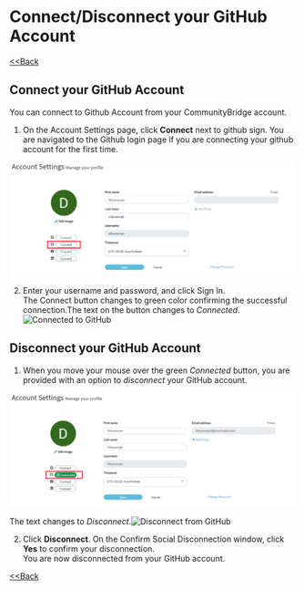 # Connect/Disconnect your GitHub Account

​[&lt;&lt;Back](account-settings.md#to-edit-profile)​

## Connect your GitHub Account <a id="connect-your-github-account"></a>

You can connect to Github Account from your CommunityBridge account.

1. On the Account Settings page, click **Connect** next to github sign. You are navigated to the Github login page if you are connecting your github account for the first time.

![](../../../.gitbook/assets/connect-github-account.png)

2. Enter your username and password, and click Sign In.  
The Connect button changes to green color confirming the successful connection.The text on the button changes to _Connected_. ![Connected to GitHub](https://firebasestorage.googleapis.com/v0/b/gitbook-28427.appspot.com/o/assets%2F-LuGl2w4LzPpYJ8jx5ae%2F-LuGz82LqEUywqFA_GQT%2F-LuGz9Pu21Ai9dgKrNOQ%2Fgithub_connected.png?generation=1574407295284242&alt=media)​

## Disconnect your GitHub Account <a id="disconnect-your-github-account"></a>

1. When you move your mouse over the green _Connected_ button, you are provided with an option to _disconnect_ your GitHub account.

![](../../../.gitbook/assets/disconnect-github-account.png)

The text changes to _Disconnect_.​![Disconnect from GitHub](https://firebasestorage.googleapis.com/v0/b/gitbook-28427.appspot.com/o/assets%2F-LuGl2w4LzPpYJ8jx5ae%2F-LuGz82LqEUywqFA_GQT%2F-LuGz9PwwMyCKfLqXD29%2Fgithub_disconected.png?generation=1574407288851729&alt=media)​

2. Click **Disconnect**. On the Confirm Social Disconnection window, click **Yes** to confirm your disconnection.   
You are now disconnected from your GitHub account.

​[&lt;&lt;Back](account-settings.md#to-edit-profile)​

